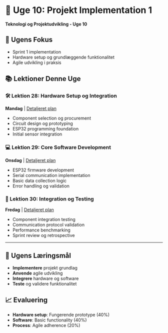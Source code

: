 # 📅 Uge 10: Projekt Implementation 1
**Teknologi og Projektudvikling - Uge 10**

## 🎯 Ugens Fokus
- Sprint 1 implementation
- Hardware setup og grundlæggende funktionalitet
- Agile udvikling i praksis

## 📚 Lektioner Denne Uge

### 🛠️ Lektion 28: Hardware Setup og Integration
**Mandag** | [Detaljeret plan](../Detaljerede-lektionsplaner/Lektion-28.md)
- Component selection og procurement
- Circuit design og prototyping
- ESP32 programming foundation
- Initial sensor integration

### 💻 Lektion 29: Core Software Development
**Onsdag** | [Detaljeret plan](../Detaljerede-lektionsplaner/Lektion-29.md)
- ESP32 firmware development
- Serial communication implementation
- Basic data collection logic
- Error handling og validation

### 🔄 Lektion 30: Integration og Testing
**Fredag** | [Detaljeret plan](../Detaljerede-lektionsplaner/Lektion-30.md)
- Component integration testing
- Communication protocol validation
- Performance benchmarking
- Sprint review og retrospective

---

## 🎯 Ugens Læringsmål
- **Implementere** projekt grundlag
- **Anvende** agile udvikling
- **Integrere** hardware og software
- **Teste** og validere funktionalitet

## 📈 Evaluering
- **Hardware setup**: Fungerende prototype (40%)
- **Software**: Basic functionality (40%)
- **Process**: Agile adherence (20%)
